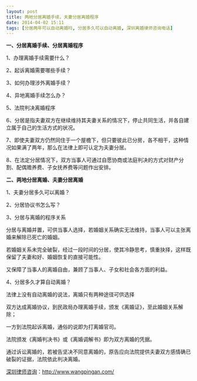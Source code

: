 ```yaml
---
layout: post
title: 两地分居离婚手续，夫妻分居离婚程序
date: 2014-04-02 15:11
tags: [分居两年可以自动离婚吗, 分居多久可以自动离婚, 深圳离婚律师咨询电话]
---
```

<strong>一、分居离婚手续、分居离婚程序</strong>

1、办理离婚手续需要什么？

2、起诉离婚需要哪些手续？

3、如何办理涉外离婚手续？

4、异地离婚手续怎么办？

5、法院判决离婚程序

6、分居是指夫妻双方在继续维持其夫妻关系的情况下，停止共同生活，并各自建立属于自己的生活方式的状况。

7、即使夫妻双方仍然同住于一个屋檐下，但只要彼此已分房，各不相干，这种情况如果满了两年，那么在法律上即可认定为夫妻分居。

8、在法定分居情况下，双方当事人可通过自愿协商或法庭判决的方式对财产分割、配偶赡养费、子女抚养费等问题作出安排。

<strong>二、两地分居离婚、夫妻分居离婚</strong>

1、夫妻分居多久可以离婚？

2、分居协议书怎么写？

3、分居与离婚的程序关系

分居与离婚并置，可供当事人选择，若婚姻关系确实无法维持，当事人可以主张离婚来解除已死亡的婚姻。

若婚姻关系未完全破裂，经过一段时间的分居，使其冷静思考，慎重抉择，这样既保留了夫妻和好、婚姻恢复的直接可能性。

又保障了当事人的离婚自由，兼顾了当事人、子女和社会各方面的利益。

4、分居多久才算自动离婚？

法律上没有自动离婚的说法，离婚只有两种途径可供选择

双方达成离婚协议，到民政局办理离婚手续，颁发《离婚证》，至此婚姻关系解除；

一方到法院起诉离婚，通俗的说即为打离婚官司。

法院颁发《离婚判决书》或《离婚调解书》即为双方离婚的凭据。

通过诉讼离婚的，若被告坚决不同意离婚的，原告应向法院提供夫妻双方感情确已破裂的证据，法院依此判决离婚。


<a href="http://www.wangpingan.com/">深圳律师咨询</a>：<a href="http://www.wangpingan.com/">http://www.wangpingan.com/</a>

